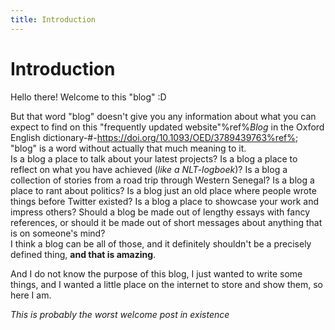 ```yaml
---
title: Introduction
---
```


# Introduction

Hello there! Welcome to this "blog" :D  

But that word "blog" doesn't give you any information about what you can expect to find on this "frequently updated website"%ref%*Blog* in the Oxford English dictionary-#-https://doi.org/10.1093/OED/3789439763%ref%; "blog" is a word without actually that much meaning to it.  
Is a blog a place to talk about your latest projects? Is a blog a place to reflect on what you have achieved (*like a NLT-logboek*)? Is a blog a collection of stories from a road trip through Western Senegal? Is a blog a place to rant about politics? Is a blog just an old place where people wrote things before Twitter existed? Is a blog a place to showcase your work and impress others? Should a blog be made out of lengthy essays with fancy references, or should it be made out of short messages about anything that is on someone's mind?  
I think a blog can be all of those, and it definitely shouldn't be a precisely defined thing, **and that is amazing**.

And I do not know the purpose of this blog, I just wanted to write some things, and I wanted a little place on the internet to store and show them, so here I am.

*This is probably the worst welcome post in existence*
